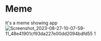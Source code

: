 # Meme
It's a meme showing app
![Screenshot_2023-08-27-10-07-59-11_48e41901cf93da227e00dd2094bdfd55 1](https://github.com/MightyZuk/Meme/assets/70520087/99a2fe66-4556-4d50-9fed-cdcf6706c1b2)
